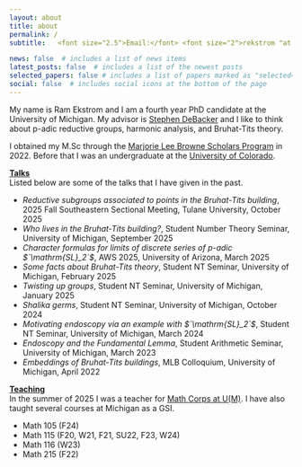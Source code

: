 ```yaml
---
layout: about
title: about
permalink: /
subtitle:   <font size="2.5">Email:</font> <font size="2">rekstrom "at umich.edu"</font>

news: false  # includes a list of news items
latest_posts: false  # includes a list of the newest posts
selected_papers: false # includes a list of papers marked as "selected={true}"
social: false  # includes social icons at the bottom of the page
---
```


My name is Ram Ekstrom and I am a fourth year PhD candidate at the University of Michigan. My advisor is <a href="https://dept.math.lsa.umich.edu/~smdbackr/">Stephen DeBacker</a> and I like to think about p-adic reductive groups, harmonic analysis, and Bruhat-Tits theory.

I obtained my M.Sc through the <a href="https://lsa.umich.edu/math/graduates/GraduateStudentHandbook/the-marjorie-lee-browne-scholars-program.html">Marjorie Lee Browne Scholars Program</a> in 2022. Before that I was an undergraduate at the <a href="https://www.colorado.edu/math/">University of Colorado</a>.

<b><ins>Talks</ins></b><br>
Listed below are some of the talks that I have given in the past.
<ul>
  <li><em>Reductive subgroups associated to points in the Bruhat-Tits building</em>, 2025 Fall Southeastern Sectional Meeting, Tulane University, October 2025</li>
  <li><em>Who lives in the Bruhat-Tits building?</em>, Student Number Theory Seminar, University of Michigan, September 2025</li>
  <li><em>Character formulas for limits of discrete series of p-adic $`\mathrm{SL}_2`$</em>, AWS 2025, University of Arizona, March 2025</li>
  <li><em>Some facts about Bruhat-Tits theory</em>, Student NT Seminar, University of Michigan, February 2025</li>
  <li><em>Twisting up groups</em>, Student NT Seminar, University of Michigan, January 2025</li>
  <li><em>Shalika germs</em>, Student NT Seminar, University of Michigan, October 2024</li>
  <li><em>Motivating endoscopy via an example with $`\mathrm{SL}_2`$</em>, Student NT Seminar, University of Michigan, March 2024</li>
  <li><em>Endoscopy and the Fundamental Lemma</em>, Student Arithmetic Seminar, University of Michigan, March 2023</li>
  <li><em>Embeddings of Bruhat-Tits buildings</em>, MLB Colloquium, University of Michigan, April 2022</li>
</ul>

<b><ins>Teaching</ins></b><br>
In the summer of 2025 I was a teacher for <a href="https://sites.lsa.umich.edu/math-corps/">Math Corps at U(M)<a/>. I have also taught several courses at Michigan as a GSI.
<ul>
  <li>Math 105 (F24) </li>
  <li>Math 115 (F20, W21, F21, SU22, F23, W24)</li>
  <li>Math 116 (W23)</li>
  <li>Math 215 (F22)</li>
</ul>

